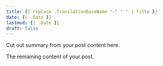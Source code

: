 ```yaml
---
title: {{ replace .TranslationBaseName "-" " " | title }}
date: {{ .Date }}
lastmod: {{ .Date }}
draft: false
---
```


Cut out summary from your post content here.

<!--more-->

The remaining content of your post.

